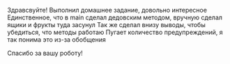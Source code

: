 Здравсвуйте!
Выполнил домашнее задание, довольно интересное
Единственное, что в main сделал дедовским методом, вручную сделал ящики и фрукты туда засунул
Так же сделал внизу выводы, чтобы убедиться, что методы работаю
Пугает количество предупреждений, я так понима это из-за обобщения

Спасибо за вашу роботу!
